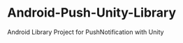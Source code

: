 Android-Push-Unity-Library
==========================

Android Library Project for PushNotification with Unity
